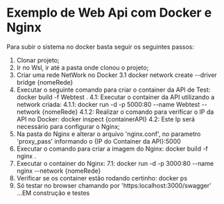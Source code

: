 # Exemplo de Web Api com Docker e Nginx

Para subir o sistema no docker basta seguir os seguintes passos:

  1. Clonar projeto;
  2. Ir no Wsl, ir até a pasta onde clonou o projeto;
  3. Criar uma rede NetWork no Docker
    3.1 docker network create --driver bridge {nomeRede}
  4. Executar o seguinte comando para criar o container da API de Test: docker build -f Webtest . 
    4.1: Executar o container da API utilizando a network criada:
      4.1.1: docker run -d -p 5000:80 --name Webtest --network {nomeRede}
      4.1.2: Realizar o comando para verificar o IP da API no Docker: docker inspect {containerAPI}
    4.2: Este Ip será necessário para configurar o Nginx;
  5. Na pasta do Nginx e alterar o arquivo 'nginx.conf', no parametro 'proxy_pass' informando o {IP do Container da API}:5000
  6. Executar o comando para criar a imagem do Nginx: docker build -f nginx . 
  7. Executar o container do Nginx:
    7.1: docker run -d -p 3000:80 --name nginx --network {nomeRede}
  8. Verificar se os container estão rodando certinho: docker ps
  9. Só testar no browser chamando por 'https:localhost:3000/swagger'
   ...EM construção e testes
